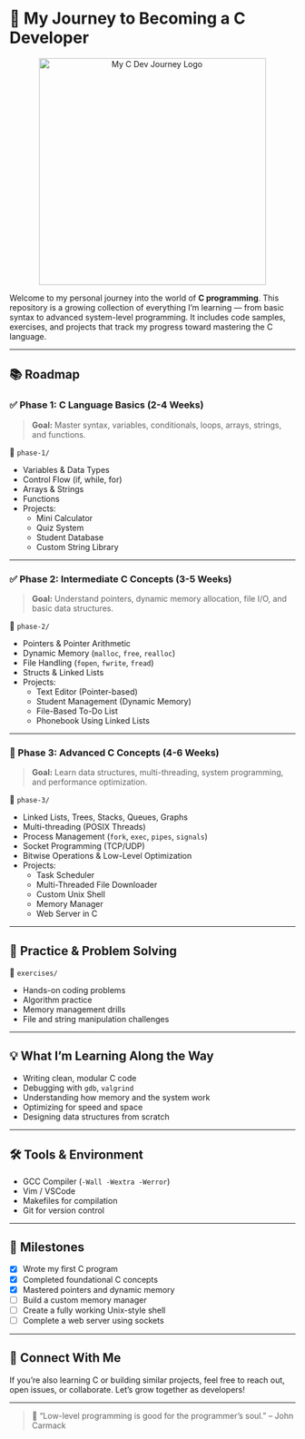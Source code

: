 # 🚀 My Journey to Becoming a C Developer

<p align="center">
  <img src="https://sdmntprwestus2.oaiusercontent.com/files/00000000-f558-61f8-a65d-0c258a1750ca/raw?se=2025-04-14T20%3A52%3A00Z&sp=r&sv=2024-08-04&sr=b&scid=f1ca2468-5348-593b-b1fe-b6cc6d55041f&skoid=b53ae837-f585-4db7-b46f-2d0322fce5a9&sktid=a48cca56-e6da-484e-a814-9c849652bcb3&skt=2025-04-14T06%3A30%3A30Z&ske=2025-04-15T06%3A30%3A30Z&sks=b&skv=2024-08-04&sig=92dRu/CYfUtg/pYiHutSdLWkinPzbijfj4SCcFsp9h4%3D" alt="My C Dev Journey Logo" width="400"/>
</p>


Welcome to my personal journey into the world of **C programming**. This repository is a growing collection of everything I’m learning — from basic syntax to advanced system-level programming. It includes code samples, exercises, and projects that track my progress toward mastering the C language.

---

## 📚 Roadmap

### ✅ Phase 1: C Language Basics (2-4 Weeks)
> **Goal:** Master syntax, variables, conditionals, loops, arrays, strings, and functions.

📁 `phase-1/`
- Variables & Data Types
- Control Flow (if, while, for)
- Arrays & Strings
- Functions
- Projects:
  - Mini Calculator
  - Quiz System
  - Student Database
  - Custom String Library

---

### ✅ Phase 2: Intermediate C Concepts (3-5 Weeks)
> **Goal:** Understand pointers, dynamic memory allocation, file I/O, and basic data structures.

📁 `phase-2/`
- Pointers & Pointer Arithmetic
- Dynamic Memory (`malloc`, `free`, `realloc`)
- File Handling (`fopen`, `fwrite`, `fread`)
- Structs & Linked Lists
- Projects:
  - Text Editor (Pointer-based)
  - Student Management (Dynamic Memory)
  - File-Based To-Do List
  - Phonebook Using Linked Lists

---

### 🔄 Phase 3: Advanced C Concepts (4-6 Weeks)
> **Goal:** Learn data structures, multi-threading, system programming, and performance optimization.

📁 `phase-3/`
- Linked Lists, Trees, Stacks, Queues, Graphs
- Multi-threading (POSIX Threads)
- Process Management (`fork`, `exec`, `pipes`, `signals`)
- Socket Programming (TCP/UDP)
- Bitwise Operations & Low-Level Optimization
- Projects:
  - Task Scheduler
  - Multi-Threaded File Downloader
  - Custom Unix Shell
  - Memory Manager
  - Web Server in C

---

## 🔧 Practice & Problem Solving

📁 `exercises/`
- Hands-on coding problems
- Algorithm practice
- Memory management drills
- File and string manipulation challenges

---

## 💡 What I’m Learning Along the Way
- Writing clean, modular C code
- Debugging with `gdb`, `valgrind`
- Understanding how memory and the system work
- Optimizing for speed and space
- Designing data structures from scratch

---

## 🛠 Tools & Environment
- GCC Compiler (`-Wall -Wextra -Werror`)
- Vim / VSCode
- Makefiles for compilation
- Git for version control

---

## 📌 Milestones
- [x] Wrote my first C program
- [x] Completed foundational C concepts
- [x] Mastered pointers and dynamic memory
- [ ] Build a custom memory manager
- [ ] Create a fully working Unix-style shell
- [ ] Complete a web server using sockets

---

## 🤝 Connect With Me
If you’re also learning C or building similar projects, feel free to reach out, open issues, or collaborate. Let’s grow together as developers!

---

> 🧠 “Low-level programming is good for the programmer’s soul.” – John Carmack
